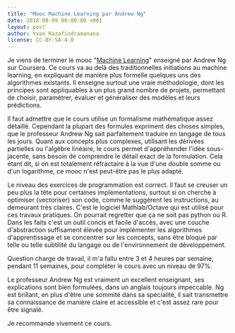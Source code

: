```yaml
---
title: "Mooc Machine Learning par Andrew Ng"
date: 2018-08-09 00:00:00 +001
layout: post
author: Yvan Razafindramanana
license: CC-BY-SA-4.0
---
```


Je viens de terminer le mooc "[Machine Learning](https://fr.coursera.org/learn/machine-learning)" enseigné par Andrew Ng sur Coursera. Ce cours va au delà des traditionnelles initiations au machine learning, en expliquant de manière plus formelle quelques uns des algorithmes existants. Il enseigne surtout une vraie méthodologie, dont les principes sont appliquables à un plus grand nombre de projets, permettant de choisir, paramétrer, évaluer et généraliser des modèles et leurs prédictions.

<!-- more -->

Il faut admettre que le cours utilise un formalisme mathématique assez détaillé. Cependant la plupart des formules expriment des choses simples, que le professeur Andrew Ng sait parfaitement traduire en langage de tous les jours. Quant aux concepts plus complexes, utilisant les dérivées partielles ou l'algèbre linéaire, le cours permet d'appréhender l'idée sous-jacente, sans besoin de comprendre le détail exact de la formulation. Cela étant dit, si on est totalement réfractaire à la vue d'une double somme ou d'un logarithme, ce mooc n'est peut-être pas le plus adapté.

Le niveau des exercices de programmation est correct. Il faut se creuser un peu plus la tête pour certaines implémentations, surtout si on cherche à optimiser (vectoriser) son code, comme le suggèrent les instructions, au demeurant très claires. C'est le logiciel Mathlab/Octave qui est utilisé pour ces travaux pratiques. On pourrait regretter que ça ne soit pas python ou R. Dans les faits c'est un outil concis et facile d'accès, avec une couche d'abstraction suffisament élevée pour implémenter les algorithmes d'apprentissage et se concentrer sur les concepts, sans être bloqué par telle ou telle subtilité du langage ou de l'environnement de développement.

Question charge de travail, il m'a fallu entre 3 et 4 heures par semaine, pendant 11 semaines, pour compléter le cours avec un niveau de 97%.

Le professeur Andrew Ng est vraiment un excellent enseignant, ses explications sont bien formulées, dans un anglais toujours impeccable. Ng est brillant, en plus d'être une sommité dans sa spécialité, il sait transmettre sa connaissance de manière claire et accessible et c'est assez rare pour être signalé.

Je recommande vivement ce cours.
